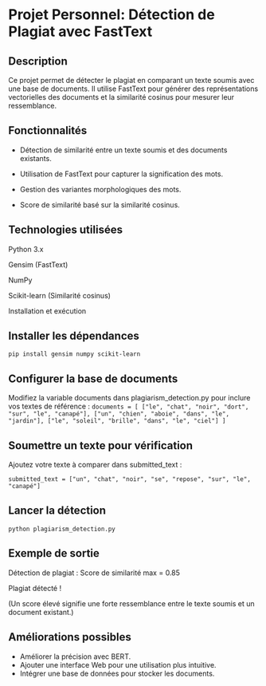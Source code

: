 # Projet Personnel: Détection de Plagiat avec FastText 

## Description
Ce projet permet de détecter le plagiat en comparant un texte soumis avec une base de documents. Il utilise FastText pour générer des représentations vectorielles des documents et la similarité cosinus pour mesurer leur ressemblance.

## Fonctionnalités
- Détection de similarité entre un texte soumis et des documents existants.

- Utilisation de FastText pour capturer la signification des mots.

- Gestion des variantes morphologiques des mots.

- Score de similarité basé sur la similarité cosinus.

## Technologies utilisées
Python 3.x

Gensim (FastText)

NumPy

Scikit-learn (Similarité cosinus)
 
 Installation et exécution

## Installer les dépendances
`pip install gensim numpy scikit-learn`

## Configurer la base de documents
Modifiez la variable documents dans plagiarism_detection.py pour inclure vos textes de référence :
`
documents = [
    ["le", "chat", "noir", "dort", "sur", "le", "canapé"],
    ["un", "chien", "aboie", "dans", "le", "jardin"],
    ["le", "soleil", "brille", "dans", "le", "ciel"]
]
`
## Soumettre un texte pour vérification
Ajoutez votre texte à comparer dans submitted_text :

`submitted_text = ["un", "chat", "noir", "se", "repose", "sur", "le", "canapé"]`

## Lancer la détection
`python plagiarism_detection.py`

## Exemple de sortie
Détection de plagiat : Score de similarité max = 0.85

Plagiat détecté !

(Un score élevé signifie une forte ressemblance entre le texte soumis et un document existant.)

## Améliorations possibles
- Améliorer la précision avec BERT.
-  Ajouter une interface Web pour une utilisation plus intuitive.
-  Intégrer une base de données pour stocker les documents.

